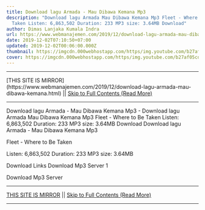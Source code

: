 ```yaml
---
title: Download lagu Armada - Mau Dibawa Kemana Mp3
description: "Download lagu Armada Mau Dibawa Kemana Mp3 Fleet - Where to Be
  Taken Listen: 6,863,502 Duration: 233 MP3 size: 3.64MB Download"
author: Dimas Lanjaka Kumala Indra
url: https://www.webmanajemen.com/2019/12/download-lagu-armada-mau-dibawa-kemana.html
date: 2019-12-02T07:10:50+07:00
updated: 2019-12-02T00:06:00.000Z
thumbnail: https://imgcdn.000webhostapp.com/https/img.youtube.com/b27af05cd0e2a7268d21e8ea0f9f1579.jpeg
cover: https://imgcdn.000webhostapp.com/https/img.youtube.com/b27af05cd0e2a7268d21e8ea0f9f1579.jpeg
---
```


<hr/> [THIS SITE IS MIRROR](https://www.webmanajemen.com/2019/12/download-lagu-armada-mau-dibawa-kemana.html) || <a href="https://www.webmanajemen.com/2019/12/download-lagu-armada-mau-dibawa-kemana.html" rel="follow" class="button" id="read-more">Skip to Full Contents (Read More)</a> <hr/> Download lagu Armada - Mau Dibawa Kemana Mp3 - Download lagu Armada Mau Dibawa Kemana Mp3 Fleet - Where to Be Taken Listen: 6,863,502 Duration: 233 MP3 size: 3.64MB Download Download lagu Armada - Mau Dibawa Kemana Mp3

  Fleet - Where to Be Taken 

  Listen: 6,863,502 
  Duration: 233 
  MP3 size: 3.64MB 

  Download Links 
  Download Mp3 Server 1 

  Download Mp3 Server <hr/> [THIS SITE IS MIRROR](https://www.webmanajemen.com/2019/12/download-lagu-armada-mau-dibawa-kemana.html) || <a href="https://www.webmanajemen.com/2019/12/download-lagu-armada-mau-dibawa-kemana.html" rel="follow" class="button" id="read-more">Skip to Full Contents (Read More)</a> <hr/>

<script>
    if (location.host.includes('dimaslanjaka12')) {
      location.replace('https://www.webmanajemen.com/2019/12/download-lagu-armada-mau-dibawa-kemana.html');
    }
  </script>